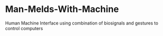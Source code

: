 # Man-Melds-With-Machine
Human Machine Interface using combination of biosignals and gestures to control computers
